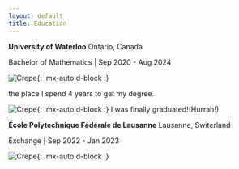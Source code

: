 ```yaml
---
layout: default
title: Education
---
```


**University of Waterloo**  Ontario, Canada

Bachelor of Mathematics | Sep 2020 - Aug 2024  

![Crepe](https://drive.google.com/file/d/1BFvUb_nIEjvuvg-zHMRurfqUz6-4wcMF/view?usp=sharing){: .mx-auto.d-block :}

 the place I spend 4 years to get my degree.


![Crepe](https://drive.google.com/file/d/1QCJTTeLNWtzwr-1xyQqrUqSoUm-cRy8x/view?usp=sharing){: .mx-auto.d-block :}
I was finally graduated!(Hurrah!)


**École Polytechnique Fédérale de Lausanne** Lausanne, Switerland

Exchange | Sep 2022 - Jan 2023  


![Crepe](https://drive.google.com/file/d/1QCJTTeLNWtzwr-1xyQqrUqSoUm-cRy8x/view?usp=sharing){: .mx-auto.d-block :}
